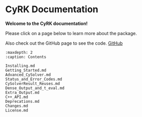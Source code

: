 # CyRK Documentation

**Welcome to the CyRK documentation!**

Please click on a page below to learn more about the package. 

Also check out the GitHub page to see the code.
[GitHub](https://github.com/jrenaud90/CyRK)

```{toctree}
:maxdepth: 2
:caption: Contents

Installing.md
Getting_Started.md
Advanced_CySolver.md
Status_and_Error_Codes.md
CySolverResult_Reuses.md
Dense_Output_and_t_eval.md
Extra_Output.md
C++_API.md
Deprecations.md
Changes.md
License.md
```